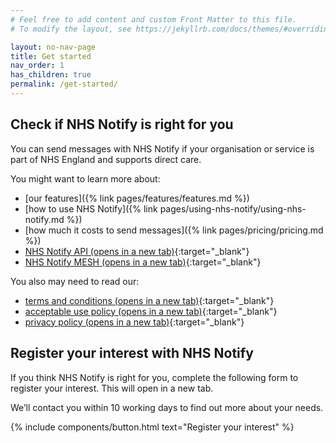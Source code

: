 ```yaml
---
# Feel free to add content and custom Front Matter to this file.
# To modify the layout, see https://jekyllrb.com/docs/themes/#overriding-theme-defaults

layout: no-nav-page
title: Get started
nav_order: 1
has_children: true
permalink: /get-started/
---
```


## Check if NHS Notify is right for you

You can send messages with NHS Notify if your organisation or service is part of NHS England and supports direct care.

You might want to learn more about:

- [our features]({% link pages/features/features.md %})
- [how to use NHS Notify]({% link pages/using-nhs-notify/using-nhs-notify.md %})
- [how much it costs to send messages]({% link pages/pricing/pricing.md %})
- [NHS Notify API (opens in a new tab)](https://digital.nhs.uk/developer/api-catalogue/nhs-notify){:target="\_blank"}
- [NHS Notify MESH (opens in a new tab)](https://digital.nhs.uk/developer/api-catalogue/nhs-notify-mesh){:target="\_blank"}

You also may need to read our:

- [terms and conditions (opens in a new tab)](https://digital.nhs.uk/services/nhs-notify/terms-and-conditions){:target="\_blank"}
- [acceptable use policy (opens in a new tab)](https://digital.nhs.uk/services/nhs-notify/acceptable-use-policy){:target="\_blank"}
- [privacy policy (opens in a new tab)](https://digital.nhs.uk/services/nhs-notify/transparency-notice){:target="\_blank"}

## Register your interest with NHS Notify

If you think NHS Notify is right for you, complete the following form to register your interest. This will open in a new tab.

We’ll contact you within 10 working days to find out more about your needs.

{% include components/button.html
    text="Register your interest"
%}

